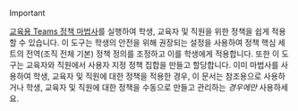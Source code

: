 > [!IMPORTANT]
> [교육용 Teams 정책 마법사](../easy-policy-setup-edu.md)를 실행하여 학생, 교육자 및 직원을 위한 정책을 쉽게 적용할 수 있습니다. 이 도구는 학생의 안전을 위해 권장되는 설정을 사용하여 정책 핵심 세트의 전역(조직 전체 기본) 정책 정의를 조정하고 이를 학생에게 적용합니다. 또한 이 도구는 교육자와 직원에서 사용자 지정 정책 집합을 만들고 할당합니다. 이미 마법사를 사용하여 학생, 교육자 및 직원에 대한 정책을 적용한 경우, 이 문서는 참조용으로 사용하거나 학생, 교육자 및 직원에 대한 정책을 수동으로 만들고 관리하는 *경우에만* 사용하세요.
